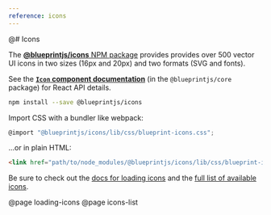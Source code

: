 ```yaml
---
reference: icons
---
```


@# Icons

The [**@blueprintjs/icons** NPM package](https://www.npmjs.com/package/@blueprintjs/icons)
provides  provides over 500 vector UI icons in two sizes (16px and 20px) and two formats (SVG and fonts).

<div class="@ns-callout @ns-intent-primary @ns-icon-info-sign">

See the [**`Icon` component documentation**](#core/components/icon) (in the `@blueprintjs/core` package) for React API details.
</div>

```sh
npm install --save @blueprintjs/icons
```

Import CSS with a bundler like webpack:

```js
@import "@blueprintjs/icons/lib/css/blueprint-icons.css";
```

...or in plain HTML:

```html
<link href="path/to/node_modules/@blueprintjs/icons/lib/css/blueprint-icons.css" rel="stylesheet" />
```

Be sure to check out the [docs for loading icons](#icons/loading-icons) and the
[full list of available icons](#icons/icons-list).

@page loading-icons
@page icons-list
